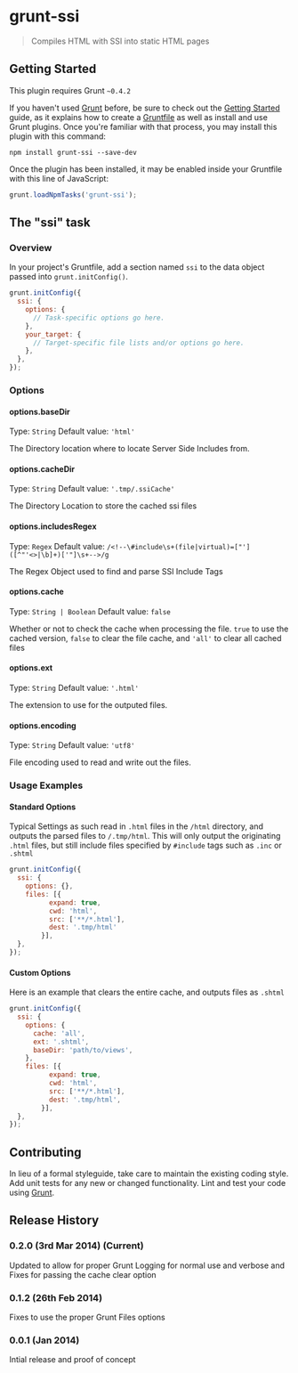 # grunt-ssi

> Compiles HTML with SSI into static HTML pages

## Getting Started
This plugin requires Grunt `~0.4.2`

If you haven't used [Grunt](http://gruntjs.com/) before, be sure to check out the [Getting Started](http://gruntjs.com/getting-started) guide, as it explains how to create a [Gruntfile](http://gruntjs.com/sample-gruntfile) as well as install and use Grunt plugins. Once you're familiar with that process, you may install this plugin with this command:

```shell
npm install grunt-ssi --save-dev
```

Once the plugin has been installed, it may be enabled inside your Gruntfile with this line of JavaScript:

```js
grunt.loadNpmTasks('grunt-ssi');
```

## The "ssi" task

### Overview
In your project's Gruntfile, add a section named `ssi` to the data object passed into `grunt.initConfig()`.

```js
grunt.initConfig({
  ssi: {
    options: {
      // Task-specific options go here.
    },
    your_target: {
      // Target-specific file lists and/or options go here.
    },
  },
});
```

### Options

#### options.baseDir
Type: `String`
Default value: `'html'`

The Directory location where to locate Server Side Includes from.

#### options.cacheDir
Type: `String`
Default value: `'.tmp/.ssiCache'`

The Directory Location to store the cached ssi files

#### options.includesRegex
Type: `Regex`
Default value: `/<!--\#include\s+(file|virtual)=["']([^"'<>|\b]+)['"]\s+-->/g`

The Regex Object used to find and parse SSI Include Tags

#### options.cache
Type: `String | Boolean`
Default value: `false`

Whether or not to check the cache when processing the file. `true` to use the cached version, `false` to clear the file cache, and `'all'` to clear all cached files

#### options.ext
Type: `String`
Default value: `'.html'`

The extension to use for the outputed files.

#### options.encoding
Type: `String`
Default value: `'utf8'`

File encoding used to read and write out the files.

### Usage Examples

#### Standard Options
Typical Settings as such read in `.html` files in the `/html` directory, and outputs the parsed files to `/.tmp/html`. This will only output the originating `.html` files, but still include files specified by `#include` tags such as `.inc` or `.shtml`
```js
grunt.initConfig({
  ssi: {
    options: {},
    files: [{
          expand: true,
          cwd: 'html',
          src: ['**/*.html'],
          dest: '.tmp/html'
        }],
  },
});
```

#### Custom Options
Here is an example that clears the entire cache, and outputs files as `.shtml`

```js
grunt.initConfig({
  ssi: {
    options: {
      cache: 'all',
      ext: '.shtml',
      baseDir: 'path/to/views',
    },
    files: [{
          expand: true,
          cwd: 'html',
          src: ['**/*.html'],
          dest: '.tmp/html',
        }],
  },
});
```

## Contributing
In lieu of a formal styleguide, take care to maintain the existing coding style. Add unit tests for any new or changed functionality. Lint and test your code using [Grunt](http://gruntjs.com/).

## Release History
### 0.2.0 (3rd Mar 2014) (Current)
Updated to allow for proper Grunt Logging for normal use and verbose
and Fixes for passing the cache clear option

### 0.1.2 (26th Feb 2014)
Fixes to use the proper Grunt Files options

### 0.0.1 (Jan 2014)
Intial release and proof of concept
